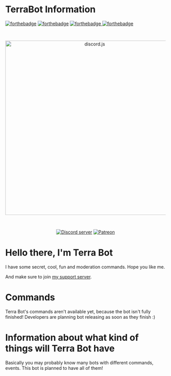 # TerraBot Information

<div class="container is-widescreen">

<div class="longdescription">
<div class="content">
							
<p><a target="_blank" onclick="trackCampaignWebClick('auctions-4-1', 'description');" rel="nofollow" href="https://discord.gg/sYVBZm4"><img alt="forthebadge" src="https://forthebadge.com/images/badges/built-with-love.svg"></a> 
<a target="_blank" onclick="trackCampaignWebClick('auctions-4-1', 'description');" rel="nofollow" href="https://discord.gg/sYVBZm4"><img alt="forthebadge" src="https://forthebadge.com/images/badges/made-with-javascript.svg"></a>
<a target="_blank" onclick="trackCampaignWebClick('auctions-4-1', 'description');" rel="nofollow" href="https://discord.gg/sYVBZm4"><img alt="forthebadge" src="https://forthebadge.com/images/badges/built-by-developers.svg"</a>
<a target="_blank" onclick="trackCampaignWebClick('auctions-4-1', 'description');" rel="nofollow" href="https://discord.gg/sYVBZm4"><img alt="forthebadge" src="https://forthebadge.com/images/badges/uses-js.svg"</a></p>
<a target="_blank" onclick="trackCampaignWebClick('auctions-4-1', 'description');" rel="nofollow" href="https://top.gg/bot/590915364376805387">
</a>
<div align="center">
  <br />
  <p>
    <a href="https://discord.gg/sYVBZm4"><img src="https://imgur.com/bMJlJIL.png" width="546" alt="discord.js" /></a>
  </p>
  <br />
  <p>
    <a href="https://discord.gg/sYVBZm4"><img src="https://canary.discordapp.com/api/guilds/635209285302747136/embed.png" alt="Discord server" /></a>
    <a href="https://www.patreon.com/terrabot"><img src="https://img.shields.io/badge/donate-patreon-F96854.svg" alt="Patreon" /></a>
  </p>
</div>

# Hello there, I'm Terra Bot

<p>I have some secret, cool, fun and moderation commands. Hope you like me.</p>
<p>And make sure to join <a target="_blank" onclick="trackCampaignWebClick('auctions-4-1', 'description');" rel="nofollow" href="https://discord.gg/n3bYNS">my support server</a>.</p>


# Commands

<p> Terra Bot's commands aren't available yet, because the bot isn't fully finished! Developers are planning bot releasing as soon as they finish :) <p>

# Information about what kind of things will Terra Bot have

<p> Basically you may probably know many bots with different commands, events. This bot is planned to have all of them!<p>

